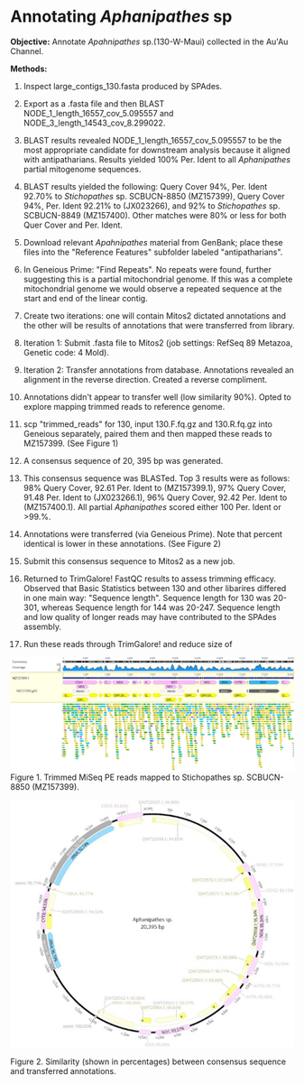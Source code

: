 
# Annotating *Aphanipathes* sp

**Objective:** Annotate *Apahnipathes* sp.(130-W-Maui) collected in the Au'Au Channel.

**Methods:**

1. Inspect large_contigs_130.fasta produced by SPAdes.
2. Export as a .fasta file and then BLAST NODE_1_length_16557_cov_5.095557 and NODE_3_length_14543_cov_8.299022.
3. BLAST results revealed NODE_1_length_16557_cov_5.095557 to be the most appropriate candidate for downstream analysis because it aligned with antipatharians. Results yielded 100% Per. Ident to all *Aphanipathes* partial mitogenome sequences.
4. BLAST results yielded the following: Query Cover 94%, Per. Ident 92.70% to *Stichopathes* sp. SCBUCN-8850 (MZ157399), Query Cover 94%, Per. Ident 92.21% to (JX023266), and 92% to *Stichopathes* sp. SCBUCN-8849 (MZ157400). Other matches were 80% or less for both Quer Cover and Per. Ident.
5. Download relevant *Apahnipathes* material from GenBank; place these files into the "Reference Features" subfolder labeled "antipatharians".
6. In Geneious Prime: "Find Repeats". No repeats were found, further suggesting this is a partial mitochondrial genome. If this was a complete mitochondrial genome we would observe a repeated sequence at the start and end of the linear contig.
7. Create two iterations: one will contain Mitos2 dictated annotations and the other will be results of annotations that were transferred from library.
8. Iteration 1: Submit .fasta file to Mitos2 (job settings: RefSeq 89 Metazoa, Genetic code: 4 Mold).
9. Iteration 2: Transfer annotations from database. Annotations revealed an alignment in the reverse direction. Created a reverse compliment.
10. Annotations didn't appear to transfer well (low similarity 90%). Opted to explore mapping trimmed reads to reference genome.
11. scp "trimmed_reads" for 130, input 130.F.fq.gz and 130.R.fq.gz into Geneious separately, paired them and then mapped these reads to MZ157399. (See Figure 1)
12. A consensus sequence of 20, 395 bp was generated.
13. This consensus sequence was BLASTed. Top 3 results were as follows: 98% Query Cover, 92.61 Per. Ident to (MZ157399.1), 97% Query Cover, 91.48 Per. Ident to (JX023266.1), 96% Query Cover, 92.42 Per. Ident to (MZ157400.1). All partial *Aphanipathes* scored either 100 Per. Ident or >99.%.

14. Annotations were transferred (via Geneious Prime). Note that percent identical is lower in these annotations. (See Figure 2)
15. Submit this consensus sequence to Mitos2 as a new job.
16. Returned to TrimGalore! FastQC results to assess trimming efficacy. Observed that Basic Statistics between 130 and other libarires differed in one main way: "Sequence length". Sequence length for 130 was 20-301, whereas Sequence length for 144 was 20-247. Sequence length and low quality of longer reads may have contributed to the SPAdes assembly.

17. Run these reads through TrimGalore! and reduce size of 

![Mapped reads](Mapped_to_reference.jpg)
Figure 1. Trimmed MiSeq PE reads mapped to Stichopathes sp. SCBUCN-8850 (MZ157399).

![Percent similarity](Percent_transfer.jpg)

Figure 2. Similarity (shown in percentages) between consensus sequence and transferred annotations.
